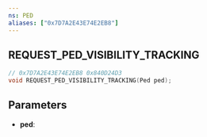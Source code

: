 ```yaml
---
ns: PED
aliases: ["0x7D7A2E43E74E2EB8"]
---
```

## REQUEST_PED_VISIBILITY_TRACKING

```c
// 0x7D7A2E43E74E2EB8 0x840D24D3
void REQUEST_PED_VISIBILITY_TRACKING(Ped ped);
```

## Parameters
* **ped**: 

